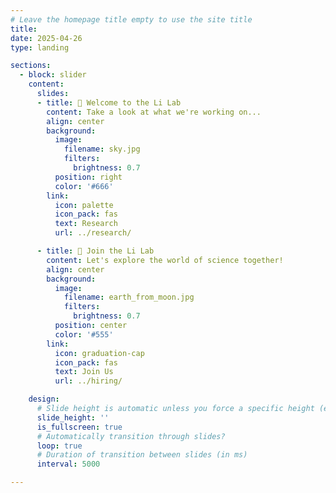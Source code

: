 ```yaml
---
# Leave the homepage title empty to use the site title
title:
date: 2025-04-26
type: landing

sections:
  - block: slider
    content:
      slides:
      - title: 👋 Welcome to the Li Lab
        content: Take a look at what we're working on...
        align: center
        background:
          image:
            filename: sky.jpg
            filters:
              brightness: 0.7
          position: right
          color: '#666'
        link:
          icon: palette
          icon_pack: fas
          text: Research
          url: ../research/

      - title: 🔭 Join the Li Lab
        content: Let's explore the world of science together!
        align: center
        background:
          image:
            filename: earth_from_moon.jpg
            filters:
              brightness: 0.7
          position: center
          color: '#555'
        link:
          icon: graduation-cap
          icon_pack: fas
          text: Join Us
          url: ../hiring/

    design:
      # Slide height is automatic unless you force a specific height (e.g. '400px')
      slide_height: ''
      is_fullscreen: true
      # Automatically transition through slides?
      loop: true
      # Duration of transition between slides (in ms)
      interval: 5000

---
```

